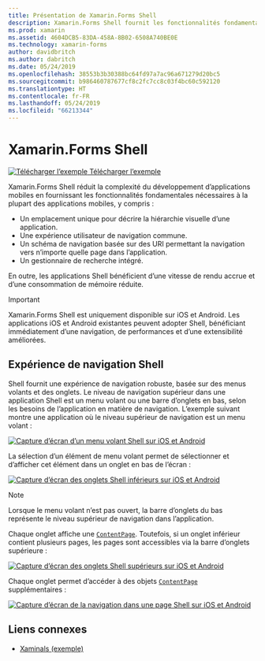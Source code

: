 ```yaml
---
title: Présentation de Xamarin.Forms Shell
description: Xamarin.Forms Shell fournit les fonctionnalités fondamentales nécessaires à la plupart des applications, y compris une expérience utilisateur de navigation commune, un schéma de navigation basée sur des URI et un gestionnaire de recherche intégré.
ms.prod: xamarin
ms.assetid: 4604DCB5-83DA-458A-8B02-6508A740BE0E
ms.technology: xamarin-forms
author: davidbritch
ms.author: dabritch
ms.date: 05/24/2019
ms.openlocfilehash: 38553b3b30388bc64fd97a7ac96a671279d20bc5
ms.sourcegitcommit: b986460787677cf8c2fc7cc8c03f4bc60c592120
ms.translationtype: HT
ms.contentlocale: fr-FR
ms.lasthandoff: 05/24/2019
ms.locfileid: "66213344"
---
```

# <a name="xamarinforms-shell"></a>Xamarin.Forms Shell

[![Télécharger l’exemple](~/media/shared/download.png) Télécharger l’exemple](https://github.com/xamarin/xamarin-forms-samples/tree/master/UserInterface/Xaminals/)

Xamarin.Forms Shell réduit la complexité du développement d’applications mobiles en fournissant les fonctionnalités fondamentales nécessaires à la plupart des applications mobiles, y compris :

- Un emplacement unique pour décrire la hiérarchie visuelle d’une application.
- Une expérience utilisateur de navigation commune.
- Un schéma de navigation basée sur des URI permettant la navigation vers n’importe quelle page dans l’application.
- Un gestionnaire de recherche intégré.

En outre, les applications Shell bénéficient d’une vitesse de rendu accrue et d’une consommation de mémoire réduite.

> [!IMPORTANT]
> Xamarin.Forms Shell est uniquement disponible sur iOS et Android. Les applications iOS et Android existantes peuvent adopter Shell, bénéficiant immédiatement d’une navigation, de performances et d’une extensibilité améliorées.

## <a name="shell-navigation-experience"></a>Expérience de navigation Shell

Shell fournit une expérience de navigation robuste, basée sur des menus volants et des onglets. Le niveau de navigation supérieur dans une application Shell est un menu volant ou une barre d’onglets en bas, selon les besoins de l’application en matière de navigation. L’exemple suivant montre une application où le niveau supérieur de navigation est un menu volant :

[![Capture d’écran d’un menu volant Shell sur iOS et Android](introduction-images/flyout.png "Menu volant Shell")](introduction-images/flyout-large.png#lightbox "Menu volant Shell")

La sélection d’un élément de menu volant permet de sélectionner et d’afficher cet élément dans un onglet en bas de l’écran :

[![Capture d’écran des onglets Shell inférieurs sur iOS et Android](introduction-images/monkeys.png "Onglets Shell inférieurs")](introduction-images/monkeys-large.png#lightbox "Onglets Shell inférieurs")

> [!NOTE]
> Lorsque le menu volant n’est pas ouvert, la barre d’onglets du bas représente le niveau supérieur de navigation dans l’application.

Chaque onglet affiche une [`ContentPage`](xref:Xamarin.Forms.ContentPage). Toutefois, si un onglet inférieur contient plusieurs pages, les pages sont accessibles via la barre d’onglets supérieure :

[![Capture d’écran des onglets Shell supérieurs sur iOS et Android](introduction-images/cats.png "Onglets Shell supérieurs")](introduction-images/cats-large.png#lightbox "Onglets Shell supérieurs")

Chaque onglet permet d’accéder à des objets [`ContentPage`](xref:Xamarin.Forms.ContentPage) supplémentaires :

[![Capture d’écran de la navigation dans une page Shell sur iOS et Android](introduction-images/cat-details.png "Navigation dans une application Shell")](introduction-images/cat-details-large.png#lightbox "Navigation dans une application Shell")

## <a name="related-links"></a>Liens connexes

- [Xaminals (exemple)](https://github.com/xamarin/xamarin-forms-samples/tree/master/UserInterface/Xaminals/)
